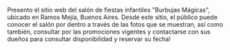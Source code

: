 Presento el sitio web del salón de fiestas infantiles "Burbujas Mágicas", ubicado en Ramos Mejía, Buenos Aires. Desde este sitio, el público puede conocer el salón por dentro a través de las fotos que se muestran, así como también, consultar por las promociones vigentes y contactarse con sus dueños para consultar disponibilidad y reservar su fecha!
